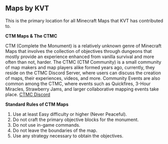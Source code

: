 ## Maps by KVT

This is the primary location for all Minecraft Maps that KVT has contributed to.

**CTM Maps & The CTMC**

CTM (Complete the Monument) is a relatively unknown genre of Minecraft Maps that involves the collection of objectives through dungeons that mostly provide an experience enhanced from vanilla survival and more often than not, harder. The CTMC (CTM Community) is a small community of map makers and map players alike formed years ago, currently, they reside on the CTMC Discord Server, where users can discuss the creation of maps, their experiences, videos, and more. Community Events are also common among the CTMC, where events such as Quickfires, 3-Hour Miracles, Strawberry Jams, and larger collaborative mapping events take place. [CTMC Discord](https://discord.gg/YPKm44r)

**Standard Rules of CTM Maps**

1. Use at least Easy difficulty or higher (Never Peaceful).
2. Do not craft the primary objective blocks for the monument.
3. Do not use in-game commands.
4. Do not leave the boundaries of the map.
5. Use any strategy necessary to obtain the objectives.

